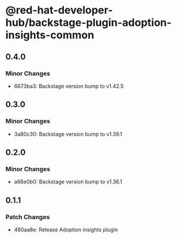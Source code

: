 # @red-hat-developer-hub/backstage-plugin-adoption-insights-common

## 0.4.0

### Minor Changes

- 6673ba3: Backstage version bump to v1.42.5

## 0.3.0

### Minor Changes

- 3a80c30: Backstage version bump to v1.39.1

## 0.2.0

### Minor Changes

- a66e0b0: Backstage version bump to v1.36.1

## 0.1.1

### Patch Changes

- 480aa8e: Release Adoption insights plugin
